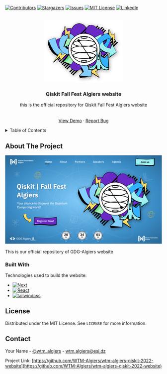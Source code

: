 
<a name="readme-top"></a>
<!--
*** This the README file of our Qiskit-Fall-Fest-Algiers-2022 project.
-->




[![Contributors][contributors-shield]][contributors-url]
[![Stargazers][stars-shield]][stars-url]
[![Issues][issues-shield]][issues-url]
[![MIT License][license-shield]][license-url]
[![LinkedIn][linkedin-shield]][linkedin-url]



<!-- PROJECT LOGO -->
<br />
<div align="center">
  <a href="https://github.com/GDGAlgiers/gdg-algiers-website-2022">
    <img src="./public/Qiskit.png" alt="Logo" width="50%" height="auto">
  </a>

  <h3 align="center">Qiskit Fall Fest Algiers website</h3>

  <p align="center">
    this is the official repository for Qiskit Fall Fest Algiers website
    <br />
    <br />
    <br />
    <a href="#">View Demo</a>
    ·
    <a href="https://github.com/GDGAlgiers/gdg-algiers-website-2022/issues">Report Bug</a>
  </p>
</div>



<!-- TABLE OF CONTENTS -->
<details>
  <summary>Table of Contents</summary>
  <ol>
    <li>
      <a href="#about-the-project">About The Project</a>
      <ul>
        <li><a href="#built-with">Built With</a></li>
      </ul>
    </li>
    <li><a href="#license">License</a></li>
    <li><a href="#contact">Contact</a></li>
  </ol>
</details>



<!-- ABOUT THE PROJECT -->
## About The Project

[![Qiskit-Fall-Fest-Algiers-Home][Qiskit-Fall-Fest-screenshot]](https://www.gdgalgiers.com)

This is our official repository of GDG-Algiers website



### Built With

Technologies used to build the website:

* [![Next][Next.js]][Next-url]
* [![React][React.js]][React-url]
* [![tailwindcss][tailwindcss.com]][tailwindcss-url]



<!-- LICENSE -->
## License

Distributed under the MIT License. See `LICENSE` for more information.




<!-- CONTACT -->
## Contact

Your Name - [@wtm_algiers](https://twitter.com/gdg_algiers) - wtm.algiers@esi.dz

Project Link: [https://github.com/WTM-Algiers/wtm-algiers-qiskit-2022-website](https://github.com/WTM-Algiers/wtm-algiers-qiskit-2022-website)




<!-- MARKDOWN LINKS & IMAGES -->

[contributors-shield]: https://img.shields.io/github/contributors/GDGAlgiers/gdg-algiers-website-2022.svg?style=for-the-badge

[contributors-url]: https://github.com/WTM-Algiers/wtm-algiers-qiskit-2022-website/graphs/contributors

[stars-shield]: https://img.shields.io/github/stars/WTM-Algiers/wtm-algiers-qiskit-2022-website.svg?style=for-the-badge

[stars-url]: https://github.com/WTM-Algiers/wtm-algiers-qiskit-2022-website/stargazers

[issues-shield]: https://img.shields.io/github/issues/WTM-Algiers/wtm-algiers-qiskit-2022-website.svg?style=for-the-badge

[issues-url]: https://github.com/WTM-Algiers/wtm-algiers-qiskit-2022-website/issues

[license-shield]: https://img.shields.io/github/license/WTM-Algiers/wtm-algiers-qiskit-2022-website.svg?style=for-the-badge

[license-url]: https://github.com/WTM-Algiers/wtm-algiers-qiskit-2022-website/blob/master/LICENSE

[linkedin-shield]: https://img.shields.io/badge/-LinkedIn-black.svg?style=for-the-badge&logo=linkedin&colorB=555

[linkedin-url]: https://www.linkedin.com/company/gdg-algiers/

[Qiskit-Fall-Fest-screenshot]: images/sectionsAssets/screenshot.png


[Next.js]: https://img.shields.io/badge/next.js-000000?style=for-the-badge&logo=nextdotjs&logoColor=white

[Next-url]: https://nextjs.org/

[React.js]: https://img.shields.io/badge/React-20232A?style=for-the-badge&logo=react&logoColor=61DAFB

[React-url]: https://reactjs.org/

[tailwindcss.com]: https://img.shields.io/badge/TailwindCSS-563D7C?style=for-the-badge&logo=TailwindCSS&logoColor=white

[tailwindcss-url]: https://tailwindcss.com

